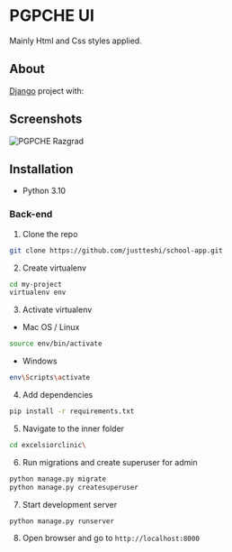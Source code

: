 # PGPCHE UI
Mainly Html and Css styles applied.
## About
[Django](https://www.djangoproject.com/) project with:
## Screenshots
![PGPCHE Razgrad](https://user-images.githubusercontent.com/45295214/212446324-26d8127c-99c2-4840-ac1d-847a5f608886.png)

## Installation
 * Python 3.10
### Back-end
 1. Clone the repo
 ```bash
 git clone https://github.com/justteshi/school-app.git
 ```
 2. Create virtualenv
 ```bash
 cd my-project
 virtualenv env
 ```
 3. Activate virtualenv
* Mac OS / Linux
 ```bash
 source env/bin/activate
 ```
* Windows
 ```bash
 env\Scripts\activate
 ```
 4. Add dependencies
 ```bash
 pip install -r requirements.txt
 ```
 5. Navigate to the inner folder
 ```bash
 cd excelsiorclinic\
 ```
 6. Run migrations and create superuser for admin
 ```bash
 python manage.py migrate
 python manage.py createsuperuser
 ```
 7. Start development server
 ```bash
 python manage.py runserver
 ```
 8. Open browser and go to ```http://localhost:8000 ```
